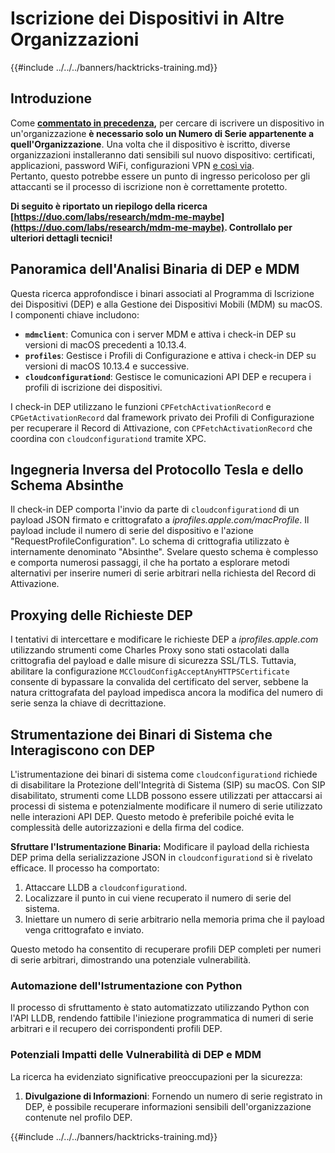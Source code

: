# Iscrizione dei Dispositivi in Altre Organizzazioni

{{#include ../../../banners/hacktricks-training.md}}

## Introduzione

Come [**commentato in precedenza**](./#what-is-mdm-mobile-device-management)**,** per cercare di iscrivere un dispositivo in un'organizzazione **è necessario solo un Numero di Serie appartenente a quell'Organizzazione**. Una volta che il dispositivo è iscritto, diverse organizzazioni installeranno dati sensibili sul nuovo dispositivo: certificati, applicazioni, password WiFi, configurazioni VPN [e così via](https://developer.apple.com/enterprise/documentation/Configuration-Profile-Reference.pdf).\
Pertanto, questo potrebbe essere un punto di ingresso pericoloso per gli attaccanti se il processo di iscrizione non è correttamente protetto.

**Di seguito è riportato un riepilogo della ricerca [https://duo.com/labs/research/mdm-me-maybe](https://duo.com/labs/research/mdm-me-maybe). Controllalo per ulteriori dettagli tecnici!**

## Panoramica dell'Analisi Binaria di DEP e MDM

Questa ricerca approfondisce i binari associati al Programma di Iscrizione dei Dispositivi (DEP) e alla Gestione dei Dispositivi Mobili (MDM) su macOS. I componenti chiave includono:

- **`mdmclient`**: Comunica con i server MDM e attiva i check-in DEP su versioni di macOS precedenti a 10.13.4.
- **`profiles`**: Gestisce i Profili di Configurazione e attiva i check-in DEP su versioni di macOS 10.13.4 e successive.
- **`cloudconfigurationd`**: Gestisce le comunicazioni API DEP e recupera i profili di iscrizione dei dispositivi.

I check-in DEP utilizzano le funzioni `CPFetchActivationRecord` e `CPGetActivationRecord` dal framework privato dei Profili di Configurazione per recuperare il Record di Attivazione, con `CPFetchActivationRecord` che coordina con `cloudconfigurationd` tramite XPC.

## Ingegneria Inversa del Protocollo Tesla e dello Schema Absinthe

Il check-in DEP comporta l'invio da parte di `cloudconfigurationd` di un payload JSON firmato e crittografato a _iprofiles.apple.com/macProfile_. Il payload include il numero di serie del dispositivo e l'azione "RequestProfileConfiguration". Lo schema di crittografia utilizzato è internamente denominato "Absinthe". Svelare questo schema è complesso e comporta numerosi passaggi, il che ha portato a esplorare metodi alternativi per inserire numeri di serie arbitrari nella richiesta del Record di Attivazione.

## Proxying delle Richieste DEP

I tentativi di intercettare e modificare le richieste DEP a _iprofiles.apple.com_ utilizzando strumenti come Charles Proxy sono stati ostacolati dalla crittografia del payload e dalle misure di sicurezza SSL/TLS. Tuttavia, abilitare la configurazione `MCCloudConfigAcceptAnyHTTPSCertificate` consente di bypassare la convalida del certificato del server, sebbene la natura crittografata del payload impedisca ancora la modifica del numero di serie senza la chiave di decrittazione.

## Strumentazione dei Binari di Sistema che Interagiscono con DEP

L'istrumentazione dei binari di sistema come `cloudconfigurationd` richiede di disabilitare la Protezione dell'Integrità di Sistema (SIP) su macOS. Con SIP disabilitato, strumenti come LLDB possono essere utilizzati per attaccarsi ai processi di sistema e potenzialmente modificare il numero di serie utilizzato nelle interazioni API DEP. Questo metodo è preferibile poiché evita le complessità delle autorizzazioni e della firma del codice.

**Sfruttare l'Istrumentazione Binaria:**
Modificare il payload della richiesta DEP prima della serializzazione JSON in `cloudconfigurationd` si è rivelato efficace. Il processo ha comportato:

1. Attaccare LLDB a `cloudconfigurationd`.
2. Localizzare il punto in cui viene recuperato il numero di serie del sistema.
3. Iniettare un numero di serie arbitrario nella memoria prima che il payload venga crittografato e inviato.

Questo metodo ha consentito di recuperare profili DEP completi per numeri di serie arbitrari, dimostrando una potenziale vulnerabilità.

### Automazione dell'Istrumentazione con Python

Il processo di sfruttamento è stato automatizzato utilizzando Python con l'API LLDB, rendendo fattibile l'iniezione programmatica di numeri di serie arbitrari e il recupero dei corrispondenti profili DEP.

### Potenziali Impatti delle Vulnerabilità di DEP e MDM

La ricerca ha evidenziato significative preoccupazioni per la sicurezza:

1. **Divulgazione di Informazioni**: Fornendo un numero di serie registrato in DEP, è possibile recuperare informazioni sensibili dell'organizzazione contenute nel profilo DEP.

{{#include ../../../banners/hacktricks-training.md}}
